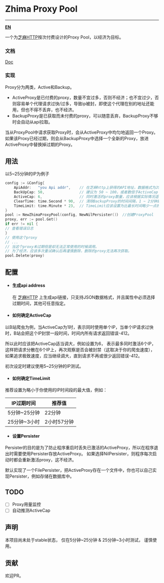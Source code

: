 # Zhima Proxy Pool

----

**[EN](README_en.md)**

一个为[芝麻HTTP](http://h.zhimaruanjian.com)按次付费设计的Proxy Pool，以经济为目标。

### 文档
[Doc](https://pkg.go.dev/github.com/Sora233/zhima-proxy-pool)

### 实现

Proxy分为两类，Active和Backup。

- ActiveProxy是已付费的proxy，数量不宜过多，否则不经济；也不宜过少，否则容易单个代理请求过快/过多，导致ip被封，即使这个代理在别的地址还能用，但也不得不丢弃，也不经济。
- BackupProxy是已获取而未付费的proxy，可以随意丢弃，BackupProxy不够时会自动从api拉取。

当从ProxyPool中请求获取Proxy时，会从ActiveProxy中均匀地返回一个Proxy。 如果该Proxy已经过期，则会从BackupProxy中选择一个全新的Proxy，放进ActiveProxy中替换掉过期的Proxy。

## 用法

以5~25分钟的IP为例子

``` go
config := &Config{
    ApiAddr:   "you Api addr",    // 在芝麻http上获得的API地址，数据格式为JSON，并且属性中要勾选过期时间
    BackUpCap: 50,                // 建议为 50 ~ 100，或者数倍于ActiveCap
    ActiveCap: 6,                 // 同时激活的proxy数量，应该根据实际情况适当调整
    ClearTime: time.Second * 90,  // 清除BackupProxy的时间间隔，1 ~ 2分钟即可
    TimeLimit: time.Minute * 23,  // TimeLimit应该设置为比最长时间略少一点的时间
}
pool := NewZhimaProxyPool(config, NewNilPersister()） //创建ProxyPool
proxy, err := pool.Get()
if err != nil {
// 查看错误日志
}
// 使用这个proxy 
// ...
// 当这个proxy未过期但是却无法正常使用的时候调用。
// 为了经济，应该多次重试确认后再谨慎删除，删除的proxy无法再次获取。
pool.Delete(proxy)
```

## 配置

- #### 生成api address
  在 [芝麻HTTP](http://h.zhimaruanjian.com/getapi) 上生成api链接，只支持JSON数据格式，并且属性中必须选择过期时间，其他可任意指定。
- #### 如何确定ActiveCap

以B站爬虫为例，当ActiveCap为1时，表示同时使用单个IP，当单个IP请求过快时，B站会把这个IP封禁一段时间，时间内所有请求返回错误-412。

所以此时应该把ActiveCap适当调大，例如设置为6， 表示最多同时激活6个IP，这样把请求分散在6个IP上，再次观察是否会被封禁（这取决于你的爬虫速度）， 
如果追求极致速度，应当继续调大，直到请求不再或很少返回错误-412。

初次设定时建议使用5~25分钟的IP测试。

- #### 如何确定TimeLimit

推荐设置为略小于你使用的IP时间段的最大值，例如：

|  IP过期时间   | 推荐值  |
|  ----  | ----  |
| 5分钟~25分钟  | 22分钟 |
| 25分钟~3小时  | 2小时57分钟 |
- #### 设置Persister
Persister的目的是为了防止程序重启时丢失已激活的ActiveProxy，所以在程序退出时需要使用Persister存放ActiveProxy。
如果选择NilPersister，则程序每次启动时都会重新激活proxy，这不经济。

默认实现了一个FilePersister，把ActiveProxy存在一个文件中，你也可以自己实现Persister，例如存储在数据库中。

## TODO
- [ ] Proxy用量监控
- [ ] 自动推测ActiveCap

## 声明
本项目尚未处于stable状态， 仅在5分钟\~25分钟 & 25分钟\~3小时测试， 谨慎使用。

## 贡献
欢迎PR。
